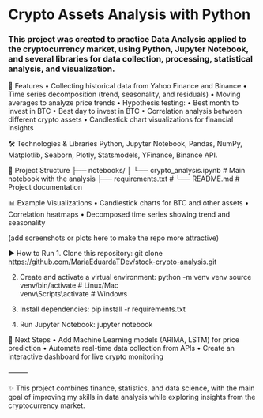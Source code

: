 # Crypto Assets Analysis with Python

### This project was created to practice Data Analysis applied to the cryptocurrency market, using Python, Jupyter Notebook, and several libraries for data collection, processing, statistical analysis, and visualization.


🚀 Features
	•	Collecting historical data from Yahoo Finance and Binance
	•	Time series decomposition (trend, seasonality, and residuals)
	•	Moving averages to analyze price trends
	•	Hypothesis testing:
	•	Best month to invest in BTC
	•	Best day to invest in BTC
	•	Correlation analysis between different crypto assets
	•	Candlestick chart visualizations for financial insights


🛠 Technologies & Libraries
Python, Jupyter Notebook, Pandas, NumPy, Matplotlib, Seaborn, Plotly, Statsmodels, YFinance, Binance API.


📂 Project Structure
├── notebooks/
│   └── crypto_analysis.ipynb   # Main notebook with the analysis
├── requirements.txt            # 
└── README.md                   # Project documentation


📊 Example Visualizations
	•	Candlestick charts for BTC and other assets
	•	Correlation heatmaps
	•	Decomposed time series showing trend and seasonality

(add screenshots or plots here to make the repo more attractive)


▶ How to Run
	1.	Clone this repository:
    git clone https://github.com/MariaEduardaTDev/stock-crypto-analysis.git

2.	Create and activate a virtual environment:
    python -m venv venv
    source venv/bin/activate   # Linux/Mac  
    venv\Scripts\activate      # Windows
  	
3.	Install dependencies:
    pip install -r requirements.txt

4.	Run Jupyter Notebook:
    jupyter notebook


📌 Next Steps
	•	Add Machine Learning models (ARIMA, LSTM) for price prediction
	•	Automate real-time data collection from APIs
	•	Create an interactive dashboard for live crypto monitoring

⸻

✨ This project combines finance, statistics, and data science, with the main goal of improving my skills in data analysis while exploring insights from the cryptocurrency market.
   
